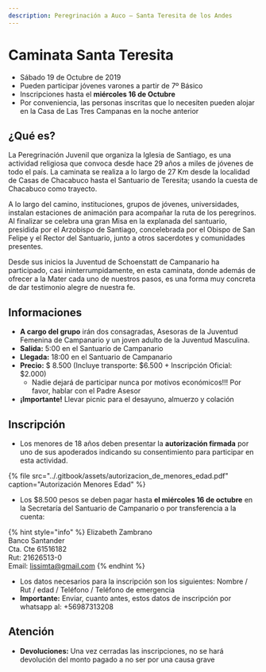 ```yaml
---
description: Peregrinación a Auco — Santa Teresita de los Andes
---
```


# Caminata Santa Teresita

* Sábado 19 de Octubre de 2019
* Pueden participar jóvenes varones a partir de 7º Básico
* Inscripciones hasta el **miércoles 16 de Octubre**
* Por conveniencia, las personas inscritas que lo necesiten pueden alojar en la Casa de Las Tres Campanas en la noche anterior

## ¿Qué es?

La Peregrinación Juvenil que organiza la Iglesia de Santiago, es una actividad religiosa que convoca desde hace 29 años a miles de jóvenes de todo el país. La caminata se realiza a lo largo de 27 Km desde la localidad de Casas de Chacabuco hasta el Santuario de Teresita; usando la cuesta de Chacabuco como trayecto.

A lo largo del camino, instituciones, grupos de jóvenes, universidades, instalan estaciones de animación para acompañar la ruta de los peregrinos. Al finalizar se celebra una gran Misa en la explanada del santuario, presidida por el Arzobispo de Santiago, concelebrada por el Obispo de San Felipe y el Rector del Santuario, junto a otros sacerdotes y comunidades presentes.

Desde sus inicios la Juventud de Schoenstatt de Campanario ha participado, casi ininterrumpidamente, en esta caminata, donde además de ofrecer a la Mater cada uno de nuestros pasos, es una forma muy concreta de dar testimonio alegre de nuestra fe.

## Informaciones

* **A cargo del grupo** irán dos consagradas, Asesoras de la Juventud Femenina de Campanario y un joven adulto de la Juventud Masculina.
* **Salida:** 5:00 en el Santuario de Campanario
* **Llegada:** 18:00 en el Santuario de Campanario
* **Precio:** $ 8.500 \(Incluye transporte: $6.500 + Inscripción Oficial: $2.000\)
  * Nadie dejará de participar nunca por motivos económicos!!! Por favor, hablar con el Padre Asesor
* **¡Importante!** Llevar picnic para el desayuno, almuerzo y colación

## Inscripción

* Los menores de 18 años deben presentar la **autorización firmada** por uno de sus apoderados indicando su consentimiento para participar en esta actividad.

{% file src="../.gitbook/assets/autorizacion\_de\_menores\_edad.pdf" caption="Autorización Menores Edad" %}

* Los $8.500 pesos se deben pagar hasta **el miércoles 16 de octubre** en la Secretaría del Santuario de Campanario o por transferencia a la cuenta:

{% hint style="info" %}
Elizabeth Zambrano  
Banco Santander  
Cta. Cte 61516182  
Rut: 21626513-0  
Email: lissimta@gmail.com
{% endhint %}

* Los datos necesarios para la inscripción son los siguientes: Nombre / Rut / edad / Teléfono / Teléfono de emergencia
* **Importante:** Enviar, cuanto antes, estos datos de inscripción por whatsapp al: +56987313208

## Atención

* **Devoluciones:** Una vez cerradas las inscripciones, no se hará devolución del monto pagado a no ser por una causa grave

